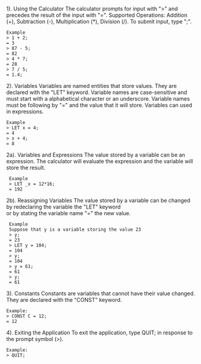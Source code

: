 1). Using the Calculator
    The calculator prompts for input with ">" and precedes the result of the input with "=".
    Supported Operations: Addition (+), Subtraction (-), Multiplication (*), Division (/).
    To submit input, type ";".
    
    Example
    > 1 + 2;
    = 3
    > 87 - 5;
    = 82
    > 4 * 7;
    = 28
    > 7 / 5;
    = 1.4;

2). Variables
    Variables are named entities that store values.
    They are declared with the "LET" keyword.
    Variable names are case-sensitive and must start with a alphabetical character or an underscore.
    Variable names must be following by "=" and the value that it will store.
    Variables can used in expressions.
  
    Example
    > LET x = 4;
    = 4
    > x + 4;
    = 8
    
2a). Variables and Expressions
     The value stored by a variable can be an expression.
     The calculator will evaluate the expression and the variable will store the result.
     
     Example
     > LET _x = 12*16;
     = 192
     
2b). Reassigning Variables
     The value stored by a variable can be changed by redeclaring the variable the "LET" keyword  
     or by stating the variable name "=" the new value.
     
     Example
     Suppose that y is a variable storing the value 23
     > y;
     = 23
     > LET y = 104;
     = 104
     > y;
     = 104
     > y = 61;
     = 61
     > y;
     = 61
     
3). Constants
    Constants are variables that cannot have their value changed.
    They are declared with the "CONST" keyword.
    
    Example: 
    > CONST C = 12; 
    = 12
    
4). Exiting the Application
    To exit the application, type QUIT; in response to the prompt symbol (>).
    
    Example: 
    > QUIT;

